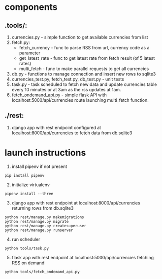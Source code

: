 # components
## .tools/:
1.  currencies.py - simple function to get available currencies from list
2.  fetch.py:
    *   fetch_currency - func to parse RSS from url, currency code as a parameter
    *   get_latest_rate - func to get latest rate from fetch result (of 5 latest rates)
    *   multi_fetch - func to make parallel requests to get all currencies
3.  db.py - functions to manage connection and insert new rows to sqlite3
4.  currencies_test.py, fetch_test.py, db_test.py - unit tests
5.  task.py - task scheduled to fetch new data and update currencies table every 10 minutes or at 3am as the rss updates at 1am.
6.  fetch_ondemand_api.py - simple flask API with localhost:5000/api/currencies route launching multi_fetch function.


## ./rest:
1. django app with rest endpoint configured at localhost:8000/api/currencies to fetch data from db.sqlite3

# launch instructions

1. install pipenv if not present

```
pip install pipenv
```

2.  initialize virtualenv

```
pipenv install --three
```

3.  django app with rest endpoint at localhost:8000/api/currencies returning rows from db.sqlite3

```
python rest/manage.py makemigrations
python rest/manage.py migrate
python rest/manage.py createsuperuser
python rest/manage.py runserver
```

4. run scheduler

```
python tools/task.py
```

5.  flask app with rest endpoint at localhost:5000/api/currencies fetching RSS on demand

```
python tools/fetch_ondemand_api.py
```